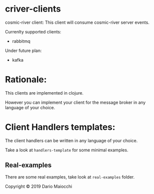 # criver-clients

cosmic-river client: This client will consume cosmic-river server events.

Currenlty supported clients:

- rabbitmq

Under future plan:

- kafka


# Rationale:

This clients are implemented in clojure. 

However you can implement your client for the message broker in any language of your choice.

# Client Handlers templates:

The client handlers can be written in any language of your choice.

Take a look at `handlers-template` for some minimal examples.


## Real-examples

There are some real examples, take look at `real-examples` folder.

Copyright © 2019 Dario Maiocchi
